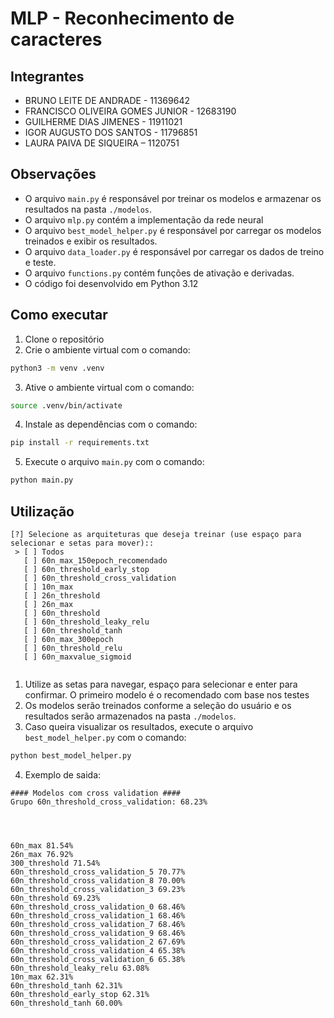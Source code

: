 # MLP - Reconhecimento de caracteres

## Integrantes
* BRUNO LEITE DE ANDRADE - 11369642
* FRANCISCO OLIVEIRA GOMES JUNIOR - 12683190
* GUILHERME DIAS JIMENES - 11911021
* IGOR AUGUSTO DOS SANTOS - 11796851
* LAURA PAIVA DE SIQUEIRA – 1120751

## Observações
* O arquivo `main.py` é responsável por treinar os modelos e armazenar os resultados na pasta `./modelos`.
* O arquivo `mlp.py` contém a implementação da rede neural
* O arquivo `best_model_helper.py` é responsável por carregar os modelos treinados e exibir os resultados.
* O arquivo `data_loader.py` é responsável por carregar os dados de treino e teste.
* O arquivo `functions.py` contém funções de ativação e derivadas.
* O código foi desenvolvido em Python 3.12

## Como executar
1. Clone o repositório
2. Crie o ambiente virtual com o comando:
```bash
python3 -m venv .venv
```
3. Ative o ambiente virtual com o comando:
```bash
source .venv/bin/activate
```
4. Instale as dependências com o comando:
```bash
pip install -r requirements.txt
```
5. Execute o arquivo `main.py` com o comando:
```bash
python main.py
```

## Utilização
```
[?] Selecione as arquiteturas que deseja treinar (use espaço para selecionar e setas para mover)::
 > [ ] Todos
   [ ] 60n_max_150epoch_recomendado
   [ ] 60n_threshold_early_stop
   [ ] 60n_threshold_cross_validation
   [ ] 10n_max
   [ ] 26n_threshold
   [ ] 26n_max
   [ ] 60n_threshold
   [ ] 60n_threshold_leaky_relu
   [ ] 60n_threshold_tanh
   [ ] 60n_max_300epoch
   [ ] 60n_threshold_relu
   [ ] 60n_maxvalue_sigmoid


```
1. Utilize as setas para navegar, espaço para selecionar e enter para confirmar. O primeiro modelo é o recomendado com base nos testes
2. Os modelos serão treinados conforme a seleção do usuário e os resultados serão armazenados na pasta `./modelos`.
3. Caso queira visualizar os resultados, execute o arquivo `best_model_helper.py` com o comando:
```bash
python best_model_helper.py
```

4. Exemplo de saida:
```
#### Modelos com cross validation ####
Grupo 60n_threshold_cross_validation: 68.23%




60n_max 81.54%
26n_max 76.92%
300_threshold 71.54%
60n_threshold_cross_validation_5 70.77%
60n_threshold_cross_validation_8 70.00%
60n_threshold_cross_validation_3 69.23%
60n_threshold 69.23%
60n_threshold_cross_validation_0 68.46%
60n_threshold_cross_validation_1 68.46%
60n_threshold_cross_validation_7 68.46%
60n_threshold_cross_validation_9 68.46%
60n_threshold_cross_validation_2 67.69%
60n_threshold_cross_validation_4 65.38%
60n_threshold_cross_validation_6 65.38%
60n_threshold_leaky_relu 63.08%
10n_max 62.31%
60n_threshold_tanh 62.31%
60n_threshold_early_stop 62.31%
60n_threshold_tanh 60.00%
```
